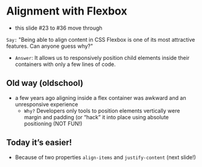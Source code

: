 # Alignment with Flexbox
* this slide #23 to #36 move through

`Say:` "Being able to align content in CSS Flexbox is one of its most attractive features. Can anyone guess why?"
* `Answer`: It allows us to responsively position child elements inside their containers with only a few lines of code.

## Old way (oldschool)
* a few years ago aligning inside a flex container was awkward and an unresponsive experience
  * `Why?` Developers only tools to position elements vertically were margin and padding (or “hack” it into place using absolute positioning (NOT FUN!)

## Today it’s easier! 
* Because of two properties `align-items` and `justify-content` (next slide!)
